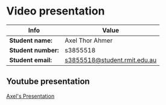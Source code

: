 # Video presentation

| Info | Value |
| --- | --- |
| **Student name:**     |   Axel Thor Ahmer                                    |
| **Student number:**   |   s3855518                                    |
| **Student email:**    |   s3855518@student.rmit.edu.au                                    |

## Youtube presentation

[Axel's Presentation](https://youtu.be/Fcb0k2lVjTE "Chess Puzzles in ASP - Axel")